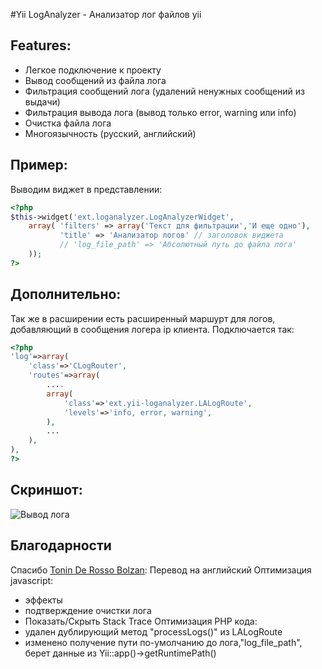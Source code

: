 #Yii LogAnalyzer - Анализатор лог файлов yii
## Features:
- Легкое подключение к проекту
- Вывод сообщений из файла лога
- Фильтрация сообщений лога (удалений ненужных сообщений из выдачи)
- Фильтрация вывода лога (вывод только error, warning или info)
- Очистка файла лога
- Многоязычность (русский, английский)
## Пример:
Выводим виджет в представлении:
```php
<?php
$this->widget('ext.loganalyzer.LogAnalyzerWidget',
    array( 'filters' => array('Текст для фильтрации','И еще одно'),
           'title' => 'Анализатор логов' // заголовок виджета
           // 'log_file_path' => 'Абсолютный путь до файла лога'
    ));  
?>
```
## Дополнительно:
Так же в расширении есть расширенный маршурт для логов, добавляющий в сообщения логера ip клиента. Подключается так:
```php
<?php
'log'=>array(
    'class'=>'CLogRouter',
    'routes'=>array(
        ....
        array(
            'class'=>'ext.yii-loganalyzer.LALogRoute',
            'levels'=>'info, error, warning',
        ),
        ...
    ),
),
?>
```
## Скриншот:
![Вывод лога](https://raw.github.com/d4rkr00t/yii-loganalyzer/master/screenshot.png "Вывод лога")
## Благодарности
Спасибо [Tonin De Rosso Bolzan](https://github.com/tonybolzan):
Перевод на английский
Оптимизация javascript:
- эффекты
- подтверждение очистки лога
- Показать/Скрыть Stack Trace
Оптимизация PHP кода:
- удален дублирующий метод "processLogs()" из LALogRoute
- изменено получение пути по-умолчанию до лога,"log_file_path", берет данные из Yii::app()->getRuntimePath()

